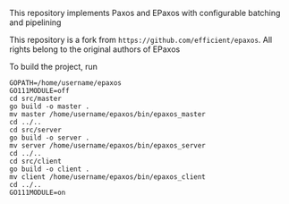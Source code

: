 This repository implements Paxos and EPaxos with configurable batching and pipelining

This repository is a fork from ```https://github.com/efficient/epaxos```. All rights belong to the original authors of EPaxos

To build the project, run

```
GOPATH=/home/username/epaxos
GO111MODULE=off
cd src/master
go build -o master .
mv master /home/username/epaxos/bin/epaxos_master
cd ../..
cd src/server
go build -o server .
mv server /home/username/epaxos/bin/epaxos_server
cd ../..
cd src/client
go build -o client .
mv client /home/username/epaxos/bin/epaxos_client
cd ../..
GO111MODULE=on
```